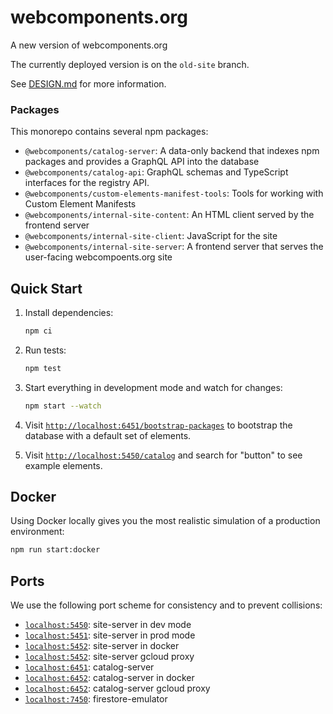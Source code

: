 # webcomponents.org

A new version of webcomponents.org

The currently deployed version is on the `old-site` branch.

See [DESIGN.md](./DESIGN.md) for more information.

### Packages

This monorepo contains several npm packages:

- `@webcomponents/catalog-server`: A data-only backend that indexes npm packages and provides a GraphQL API into the database
- `@webcomponents/catalog-api`: GraphQL schemas and TypeScript interfaces for the registry API.
- `@webcomponents/custom-elements-manifest-tools`: Tools for working with Custom Element Manifests
- `@webcomponents/internal-site-content`: An HTML client served by the frontend server
- `@webcomponents/internal-site-client`: JavaScript for the site
- `@webcomponents/internal-site-server`: A frontend server that serves the user-facing webcompoents.org site

## Quick Start

1. Install dependencies:

   ```bash
   npm ci
   ```

2. Run tests:

   ```bash
   npm test
   ```

3. Start everything in development mode and watch for changes:

   ```bash
   npm start --watch
   ```

4. Visit [`http://localhost:6451/bootstrap-packages`](http://localhost:6451/bootstrap-packages) to bootstrap the database with a default set of elements.

5. Visit [`http://localhost:5450/catalog`](http://localhost:5450/catalog) and search for "button" to see example elements.

## Docker

Using Docker locally gives you the most realistic simulation of a production
environment:

```sh
npm run start:docker
```

## Ports

We use the following port scheme for consistency and to prevent collisions:

- [`localhost:5450`](http://localhost:5450): site-server in dev mode
- [`localhost:5451`](http://localhost:5451): site-server in prod mode
- [`localhost:5452`](http://localhost:5452): site-server in docker
- [`localhost:5452`](http://localhost:5453): site-server gcloud proxy
- [`localhost:6451`](http://localhost:6451): catalog-server
- [`localhost:6452`](http://localhost:6452): catalog-server in docker
- [`localhost:6452`](http://localhost:6453): catalog-server gcloud proxy
- [`localhost:7450`](http://localhost:7450): firestore-emulator

